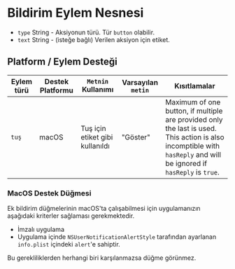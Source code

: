 # Bildirim Eylem Nesnesi

* `type` String - Aksiyonun türü. Tür `button` olabilir.
* `text` String - (isteğe bağlı) Verilen aksiyon için etiket.

## Platform / Eylem Desteği

| Eylem türü | Destek Platformu | `Metnin` Kullanımı              | Varsayılan `metin` | Kısıtlamalar                                                                                                                                                        |
| ---------- | ---------------- | ------------------------------- | ------------------ | ------------------------------------------------------------------------------------------------------------------------------------------------------------------- |
| `tuş`      | macOS            | Tuş için etiket gibi kullanıldı | "Göster"           | Maximum of one button, if multiple are provided only the last is used. This action is also incomptible with `hasReply` and will be ignored if `hasReply` is `true`. |

### MacOS Destek Düğmesi

Ek bildirim düğmelerinin macOS'ta çalışabilmesi için uygulamanızın aşağıdaki kriterler sağlaması gerekmektedir.

* İmzalı uygulama
* Uygulama içinde `NSUserNotificationAlertStyle` tarafından ayarlanan `info.plist` içindeki `alert`'e sahiptir.

Bu gerekliliklerden herhangi biri karşılanmazsa düğme görünmez.